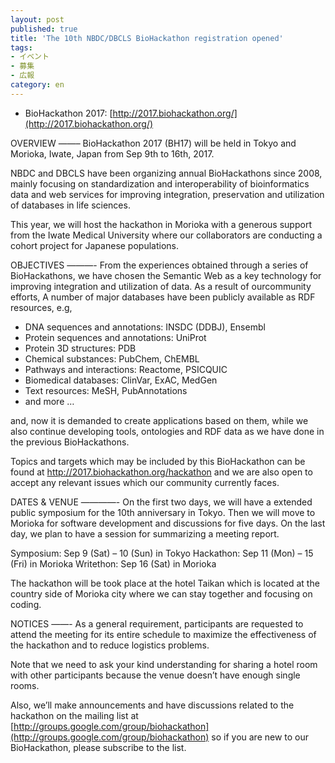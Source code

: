 ```yaml
---
layout: post
published: true
title: 'The 10th NBDC/DBCLS BioHackathon registration opened'
tags:
- イベント
- 募集
- 広報
category: en
---
```

* BioHackathon 2017: [http://2017.biohackathon.org/](http://2017.biohackathon.org/)
 
OVERVIEW
——–
BioHackathon 2017 (BH17) will be held in Tokyo and Morioka, Iwate, Japan
from Sep 9th to 16th, 2017.

NBDC and DBCLS have been organizing annual BioHackathons since 2008,
mainly focusing on standardization and interoperability of bioinformatics
data and web services for improving integration, preservation and
utilization of databases in life sciences.

This year, we will host the hackathon in Morioka with a generous support
from the Iwate Medical University where our collaborators are conducting
a cohort project for Japanese populations.
 
OBJECTIVES
———-
From the experiences obtained through a series of BioHackathons, we have
chosen the Semantic Web as a key technology for improving integration and
utilization of data. As a result of ourcommunity efforts, A number of major
databases have been publicly available as RDF resources, e.g,

* DNA sequences and annotations: INSDC (DDBJ), Ensembl
* Protein sequences and annotations: UniProt
* Protein 3D structures: PDB
* Chemical substances: PubChem, ChEMBL
* Pathways and interactions: Reactome, PSICQUIC
* Biomedical databases: ClinVar, ExAC, MedGen
* Text resources: MeSH, PubAnnotations
* and more …

and, now it is demanded to create applications based on them, while we also
continue developing tools, ontologies and RDF data as we have done in the
previous BioHackathons.

Topics and targets which may be included by this BioHackathon can be found
at http://2017.biohackathon.org/hackathon and we are also open to accept
any relevant issues which our community currently faces.
 
DATES & VENUE
————-
On the first two days, we will have a extended public symposium for
the 10th anniversary in Tokyo. Then we will move to Morioka for software
development and discussions for five days. On the last day, we plan to
have a session for summarizing a meeting report.

Symposium: Sep 9 (Sat) – 10 (Sun) in Tokyo
Hackathon: Sep 11 (Mon) – 15 (Fri) in Morioka
Writethon: Sep 16 (Sat) in Morioka

The hackathon will be took place at the hotel Taikan which is located
at the country side of Morioka city where we can stay together and
focusing on coding.
 
NOTICES
——-
As a general requirement, participants are requested to attend the meeting
for its entire schedule to maximize the effectiveness of the hackathon and
to reduce logistics problems.

Note that we need to ask your kind understanding for sharing a hotel room
with other participants because the venue doesn’t have enough single rooms.

Also, we’ll make announcements and have discussions related to the hackathon
on the mailing list at [http://groups.google.com/group/biohackathon](http://groups.google.com/group/biohackathon) so
if you are new to our BioHackathon, please subscribe to the list.